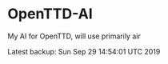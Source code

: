 # OpenTTD-AI
My AI for OpenTTD, will use primarily air

Latest backup: Sun Sep 29 14:54:01 UTC 2019
